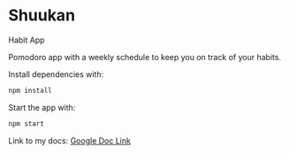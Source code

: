 # Shuukan
Habit App
<br>

Pomodoro app with a weekly schedule to keep you on track of your habits.

Install dependencies with:
```bash
npm install
```

Start the app with:
```bash
npm start
```

Link to my docs:
[Google Doc Link](https://docs.google.com/document/d/12P9uvg-89xPPbLCHfsLkbIOT5m1wn3rAGlkBDwInVnA/edit?usp=sharing)